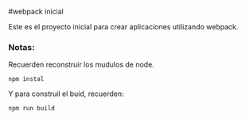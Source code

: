 #webpack inicial

Este es el proyecto inicial para crear aplicaciones utilizando webpack.

### Notas:
Recuerden reconstruir los mudulos de node.
````
npm instal 
````

Y para construil el buid, recuerden: 
````
npm run build
````